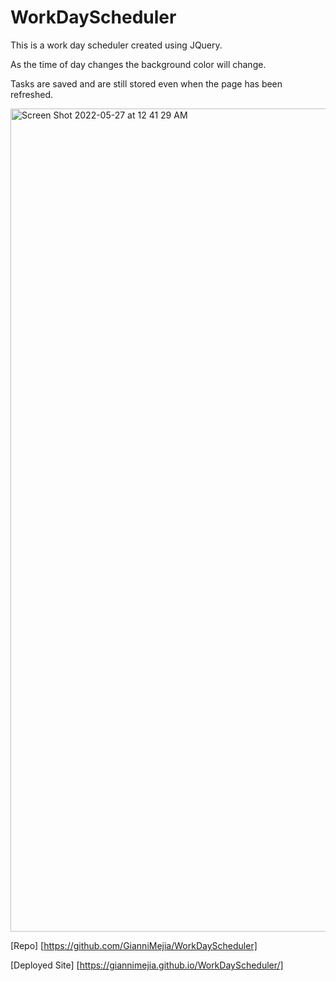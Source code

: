 # WorkDayScheduler

This is a work day scheduler created using JQuery.

As the time of day changes the background color will change. 

Tasks are saved and are still stored even when the page has been refreshed.

<img width="1317" alt="Screen Shot 2022-05-27 at 12 41 29 AM" src="https://user-images.githubusercontent.com/101169251/170655494-d4315c1c-107f-42cb-a1fc-ec649ec25fc3.png">


[Repo] [https://github.com/GianniMejia/WorkDayScheduler]

[Deployed Site] [https://giannimejia.github.io/WorkDayScheduler/]

